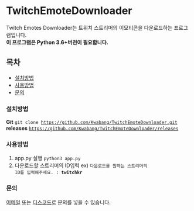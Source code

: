 # TwitchEmoteDownloader <img src="https://img.shields.io/static/v1?label=code&message=Python3&color=orange" alt="">

Twitch Emotes Downloader는 트위치 스트리머의 이모티콘을 다운로드하는 프로그램입니다.<br>
**이 프로그램은 Python 3.6+버전이 필요합니다.**

## 목차
- [설치방법](#설치방법)
- [사용방법](#사용방법)
- [문의](#문의)

### 설치방법 
**Git** <code>git clone https://github.com/Kwabang/TwitchEmoteDownloader.git</code><br>
**releases** <code>https://github.com/Kwabang/TwitchEmoteDownloader/releases</code>

### 사용방법
1. app.py 실행 <code>python3 app.py</code>
2. 다운로드할 스트리머의 ID입력 ex) <code>다운로드를 원하는 스트리머의 ID를 입력해주세요. : **twitchkr**</code>

### 문의
[이메일](mailto:kwabang2827@gmail.com) 또는 [디스코드](https://discordapp.com/invite/z8UBtjp)로 문의를 넣을 수 있습니다.
